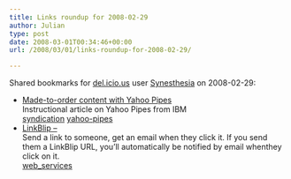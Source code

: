 ```yaml
---
title: Links roundup for 2008-02-29
author: Julian
type: post
date: 2008-03-01T00:34:46+00:00
url: /2008/03/01/links-roundup-for-2008-02-29/

---
```

Shared bookmarks for [del.icio.us][1] user [Synesthesia][2] on 2008-02-29:

  * [Made-to-order content with Yahoo Pipes][3]  
    Instructional article on Yahoo Pipes from IBM   
    [syndication][4] [yahoo-pipes][5] 
  * [LinkBlip &#8211;][6]  
    Send a link to someone, get an email when they click it. If you send them a LinkBlip URL, you&#8217;ll automatically be notified by email whenthey click on it.   
    [web_services][7]

 [1]: https://del.icio.us/
 [2]: https://del.icio.us/synesthesia
 [3]: https://www.ibm.com/developerworks/edu/x-dw-x-yahoopipes.html
 [4]: https://del.icio.us/synesthesia/syndication
 [5]: https://del.icio.us/synesthesia/yahoo-pipes
 [6]: https://linkblip.com/
 [7]: https://del.icio.us/synesthesia/web_services
